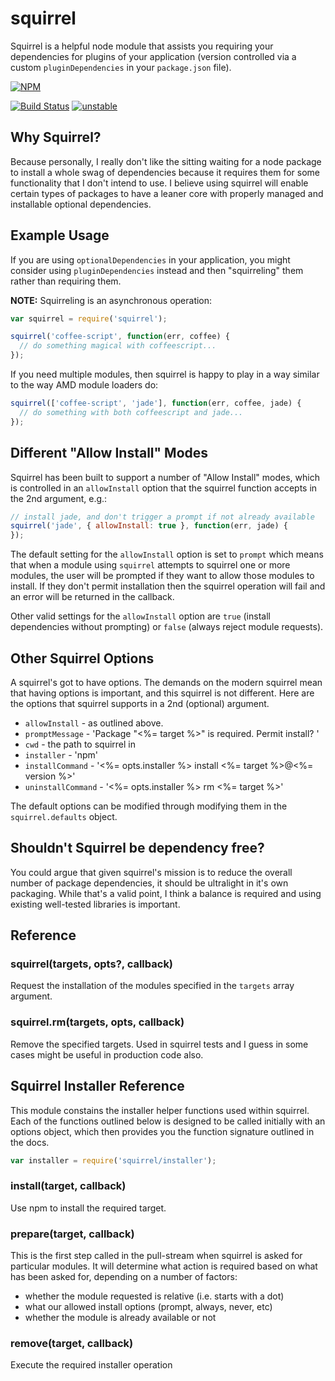 # squirrel

Squirrel is a helpful node module that assists you requiring your
dependencies for plugins of your application (version controlled via a
custom `pluginDependencies` in your `package.json` file).


[![NPM](https://nodei.co/npm/squirrel.png)](https://nodei.co/npm/squirrel/)

[![Build Status](https://travis-ci.org/DamonOehlman/squirrel.png?branch=master)](https://travis-ci.org/DamonOehlman/squirrel)
[![unstable](http://hughsk.github.io/stability-badges/dist/unstable.svg)](http://github.com/hughsk/stability-badges)

## Why Squirrel?

Because personally, I really don't like the sitting waiting for a node
package to install a whole swag of dependencies because it requires them
for some functionality that I don't intend to use.  I believe using
squirrel will enable certain types of packages to have a leaner core
with properly managed and installable optional dependencies.

## Example Usage

If you are using `optionalDependencies` in your application, you might
consider using `pluginDependencies` instead and then "squirreling"
them rather than requiring them.

__NOTE:__ Squirreling is an asynchronous operation:

```js
var squirrel = require('squirrel');

squirrel('coffee-script', function(err, coffee) {
  // do something magical with coffeescript...
});
```

If you need multiple modules, then squirrel is happy to play in a 
way similar to the way AMD module loaders do:

```js
squirrel(['coffee-script', 'jade'], function(err, coffee, jade) {
  // do something with both coffeescript and jade...
});
```

## Different "Allow Install" Modes

Squirrel has been built to support a number of "Allow Install" modes, which 
is controlled in an `allowInstall` option that the squirrel function accepts
in the 2nd argument, e.g.:

```js
// install jade, and don't trigger a prompt if not already available
squirrel('jade', { allowInstall: true }, function(err, jade) {
});
```
The default setting for the `allowInstall` option is set to `prompt` which
means that when a module using `squirrel` attempts to squirrel one or more
modules, the user will be prompted if they want to allow those modules to
install.  If they don't permit installation then the squirrel operation
will fail and an error will be returned in the callback.

Other valid settings for the `allowInstall` option are `true` (install
dependencies without prompting) or `false` (always reject module requests).

## Other Squirrel Options

A squirrel's got to have options.  The demands on the modern squirrel
mean that having options is important, and this squirrel is not different.
Here are the options that squirrel supports in a 2nd (optional) argument.

- `allowInstall` - as outlined above.
- `promptMessage` - 'Package "<%= target %>" is required. Permit install? '
- `cwd` - the path to squirrel in
- `installer` - 'npm'
- `installCommand` - '<%= opts.installer %> install <%= target %>@<%= version %>'
- `uninstallCommand` - '<%= opts.installer %> rm <%= target %>'

The default options can be modified through modifying them in
the `squirrel.defaults` object.

## Shouldn't Squirrel be dependency free?

You could argue that given squirrel's mission is to reduce the overall
number of package dependencies, it should be ultralight in it's own
packaging.  While that's a valid point, I think a balance is required and
using existing well-tested libraries is important.

## Reference

### squirrel(targets, opts?, callback)

Request the installation of the modules specified in the `targets` array
argument.

### squirrel.rm(targets, opts, callback)

Remove the specified targets.  Used in squirrel tests and I guess in some
cases might be useful in production code also.

## Squirrel Installer Reference

This module constains the installer helper functions used within squirrel.
Each of the functions outlined below is designed to be called initially
with an options object, which then provides you the function signature
outlined in the docs.

```js
var installer = require('squirrel/installer');
```

### install(target, callback)

Use npm to install the required target.

### prepare(target, callback)

This is the first step called in the pull-stream when squirrel is asked
for particular modules.  It will determine what action is required based
on what has been asked for, depending on a number of factors:

- whether the module requested is relative (i.e. starts with a dot)
- what our allowed install options (prompt, always, never, etc)
- whether the module is already available or not

### remove(target, callback)

Execute the required installer operation
